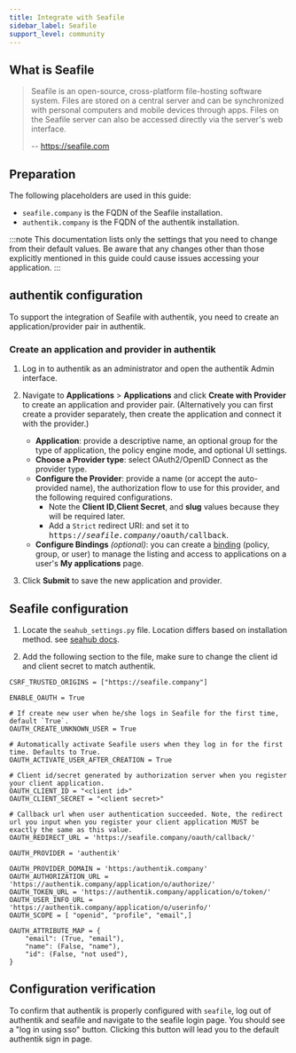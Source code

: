```yaml
---
title: Integrate with Seafile
sidebar_label: Seafile
support_level: community
---
```


## What is Seafile

> Seafile is an open-source, cross-platform file-hosting software system. Files are stored on a central server and can be synchronized with personal computers and mobile devices through apps. Files on the Seafile server can also be accessed directly via the server's web interface.
>
> -- https://seafile.com

## Preparation

The following placeholders are used in this guide:

- `seafile.company` is the FQDN of the Seafile installation.
- `authentik.company` is the FQDN of the authentik installation.

:::note
This documentation lists only the settings that you need to change from their default values. Be aware that any changes other than those explicitly mentioned in this guide could cause issues accessing your application.
:::

## authentik configuration

To support the integration of Seafile with authentik, you need to create an application/provider pair in authentik.


### Create an application and provider in authentik

1. Log in to authentik as an administrator and open the authentik Admin interface.
2. Navigate to **Applications** > **Applications** and click **Create with Provider** to create an application and provider pair. (Alternatively you can first create a provider separately, then create the application and connect it with the provider.)

    - **Application**: provide a descriptive name, an optional group for the type of application, the policy engine mode, and optional UI settings.
    - **Choose a Provider type**: select OAuth2/OpenID Connect as the provider type.
    - **Configure the Provider**: provide a name (or accept the auto-provided name), the authorization flow to use for this provider, and the following required configurations.
        - Note the **Client ID**,**Client Secret**, and **slug** values because they will be required later.
        - Add a `Strict` redirect URI: and set it to <kbd>https://<em>seafile.company</em>/oauth/callback</kbd>.
    - **Configure Bindings** _(optional)_: you can create a [binding](/docs/add-secure-apps/flows-stages/bindings/) (policy, group, or user) to manage the listing and access to applications on a user's **My applications** page.

3. Click **Submit** to save the new application and provider.

## Seafile configuration

1. Locate the `seahub_settings.py` file. Location differs based on installation method. see [seahub docs](https://manual.seafile.com/11.0/config/seahub_settings_py/).

2. Add the following section to the file, make sure to change the client id and client secret to match authentik.
```
CSRF_TRUSTED_ORIGINS = ["https://seafile.company"]

ENABLE_OAUTH = True

# If create new user when he/she logs in Seafile for the first time, default `True`.
OAUTH_CREATE_UNKNOWN_USER = True

# Automatically activate Seafile users when they log in for the first time. Defaults to True.
OAUTH_ACTIVATE_USER_AFTER_CREATION = True

# Client id/secret generated by authorization server when you register your client application.
OAUTH_CLIENT_ID = "<client id>"
OAUTH_CLIENT_SECRET = "<client secret>"

# Callback url when user authentication succeeded. Note, the redirect url you input when you register your client application MUST be exactly the same as this value.
OAUTH_REDIRECT_URL = 'https://seafile.company/oauth/callback/'

OAUTH_PROVIDER = 'authentik'

OAUTH_PROVIDER_DOMAIN = 'https:/authentik.company'
OAUTH_AUTHORIZATION_URL = 'https://authentik.company/application/o/authorize/'
OAUTH_TOKEN_URL = 'https://authentik.company/application/o/token/'
OAUTH_USER_INFO_URL = 'https://authentik.company/application/o/userinfo/'
OAUTH_SCOPE = [ "openid", "profile", "email",]

OAUTH_ATTRIBUTE_MAP = {
    "email": (True, "email"),
    "name": (False, "name"),
    "id": (False, "not used"),
}
```

## Configuration verification

To confirm that authentik is properly configured with `seafile`, log out of authentik and seafile and navigate to the seafile login page. You should see a "log in using sso" button. Clicking this button will lead you to the default authentik sign in page.
